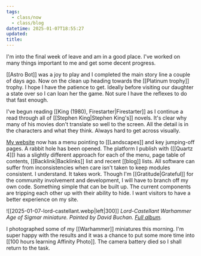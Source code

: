 ```yaml
---
tags:
  - class/now
  - class/blog
datetime: 2025-01-07T18:55:27
updated: 
title: 
---
```

I'm into the final week of leave and am in a good place. I've worked on many things important to me and get some decent progress. 

[[Astro Bot]] was a joy to play and I completed the main story line a couple of days ago. Now on the clean up heading towards the [[Platinum trophy]] trophy. I hope I have the patience to get. Ideally before visiting our daughter a state over so I can loan her the game. Not sure I have the reflexes to do that fast enough.

I've begun reading [[King (1980), Firestarter|Firestarter]] as I continue a read through all of [[Stephen King|Stephen King's]] novels. It's clear why many of his movies don't translate so well to the screen. All the detail is in the characters and what they think. Always hard to get across visually.

[My website](https://quantumgardener.info) now has a menu pointing to [[Landscapes]] and key jumping-off pages. A rabbit hole has been opened. The platform I publish with ([[Quartz 4]]) has a slightly different approach for each of the menu, page table of contents, [[Backlink|Backlinks]] list and recent [[blog]] lists. All software can suffer from inconsistencies when care isn't taken to keep modules consistent. I understand. It takes work. Though I'm [[Gratitude|Grateful]] for the community involvement and development, I will have to branch off my own code. Something simple that can be built up. The current components are tripping each other up with their ability to hide. I want visitors to have a better experience on my site.

![[2025-01-07-lord-castellant.webp|left|300]]
*Lord-Castellant Warhammer Age of Sigmar miniature. Painted by David Buchan. [Full album](https://www.flickr.com/photos/dcbuchan/albums/72177720323016675/).*

I photographed some of my [[Warhammer]] miniatures this morning. I'm super happy with the results and it was a chance to put some more time into [[100 hours learning Affinity Photo]]. The camera battery died so I shall return to the task. 

